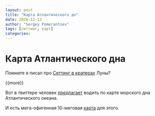 ```yaml
---
layout: post
title: "Карта Атлантического дн"
date: 2020-12-12
author: "Sergey Pomerantsev"
tags: [сеттинг, карт]
categories:
---
```


# Карта Атлантического дна

Помните я писал про [Сеттинг в кратерах](https://stuartzaq.blot.im/%D1%81%D0%B5%D1%82%D1%82%D0%B8%D0%BD%D0%B3-%D0%B2-%D0%BA%D1%80%D0%B0%D1%82%D0%B5%D1%80%D0%B0%D1%85) Луны?

{{more}}

Вот в твиттере человек [предлагает](https://twitter.com/fersalvaterra/status/1337417733315715072) водить по карте морского дна Атлантического океана.

И есть мега-офигенная 10-меговая [карта](https://www.reddit.com/r/MapPorn/comments/b7d42j/diagram_of_the_floor_of_the_atlantic_ocean/) для этого.
